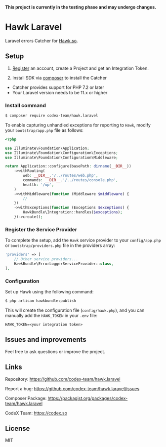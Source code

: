 **This project is currently in the testing phase and may undergo changes.**

# Hawk Laravel

Laravel errors Catcher for [Hawk.so](https://hawk.so).

## Setup

1. [Register](https://garage.hawk.so/sign-up) an account, create a Project and get an Integration Token.

2. Install SDK via [composer](https://getcomposer.org) to install the Catcher

- Catcher provides support for PHP 7.2 or later
- Your Laravel version needs to be 11.x or higher

### Install command

```bash
$ composer require codex-team/hawk.laravel
```

To enable capturing unhandled exceptions for reporting to `Hawk`, modify your `bootstrap/app.php` file as follows:

```php
<?php

use Illuminate\Foundation\Application;
use Illuminate\Foundation\Configuration\Exceptions;
use Illuminate\Foundation\Configuration\Middleware;

return Application::configure(basePath: dirname(__DIR__))
    ->withRouting(
        web: __DIR__.'/../routes/web.php',
        commands: __DIR__.'/../routes/console.php',
        health: '/up',
    )
    ->withMiddleware(function (Middleware $middleware) {
        //
    })
    ->withExceptions(function (Exceptions $exceptions) {
        HawkBundle\Integration::handles($exceptions);
    })->create();
```

### Register the Service Provider

To complete the setup, add the `Hawk` service provider to your `config/app.php` or `bootstrap/providers.php` file in the providers array:

```php
'providers' => [
    // Other service providers...
    HawkBundle\ErrorLoggerServiceProvider::class,
],
```

### Configuration

Set up Hawk using the following command:

```bash
$ php artisan hawkbundle:publish
```

This will create the configuration file (`config/hawk.php`), and you can manually add the `HAWK_TOKEN` in your `.env` file:

```env
HAWK_TOKEN=<your integration token>
```

## Issues and improvements

Feel free to ask questions or improve the project.

## Links

Repository: https://github.com/codex-team/hawk.laravel

Report a bug: https://github.com/codex-team/hawk.laravel/issues

Composer Package: https://packagist.org/packages/codex-team/hawk.laravel

CodeX Team: https://codex.so

## License

MIT

